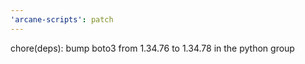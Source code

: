 ```yaml
---
'arcane-scripts': patch
---
```


<!-- markdownlint-disable MD041 -->chore(deps): bump boto3 from 1.34.76 to 1.34.78 in the python group
